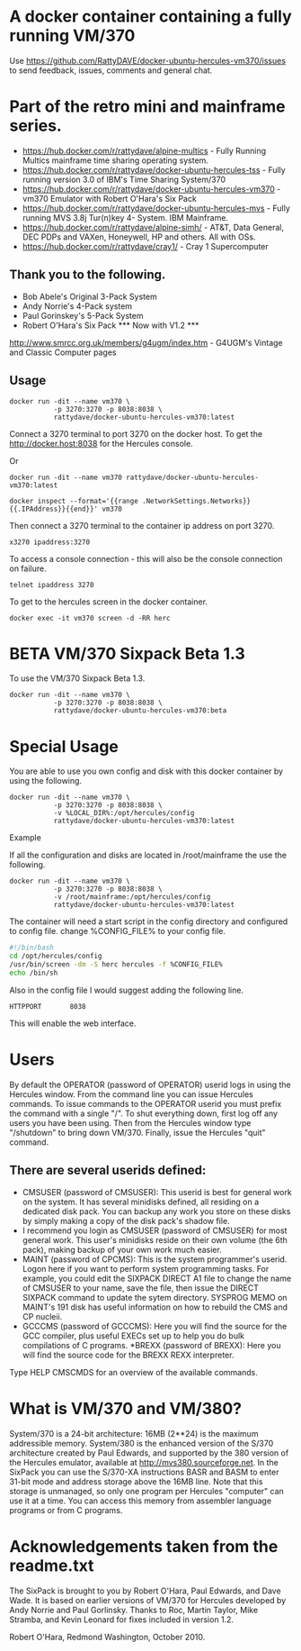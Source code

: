 # A docker container containing a fully running VM/370

Use https://github.com/RattyDAVE/docker-ubuntu-hercules-vm370/issues to send feedback, issues, comments and general chat.

# Part of the retro mini and mainframe series.

* https://hub.docker.com/r/rattydave/alpine-multics - Fully Running Multics mainframe time sharing operating system.
* https://hub.docker.com/r/rattydave/docker-ubuntu-hercules-tss - Fully running version 3.0 of IBM's Time Sharing System/370
* https://hub.docker.com/r/rattydave/docker-ubuntu-hercules-vm370 - vm370 Emulator with Robert O'Hara's Six Pack
* https://hub.docker.com/r/rattydave/docker-ubuntu-hercules-mvs - Fully running MVS 3.8j Tur(n)key 4- System. IBM Mainframe.
* https://hub.docker.com/r/rattydave/alpine-simh/ - AT&T, Data General, DEC PDPs and VAXen, Honeywell, HP and others. All with OSs.
* https://hub.docker.com/r/rattydave/cray1/ - Cray 1 Supercomputer

## Thank you to the following.

* Bob Abele's Original 3-Pack System
* Andy Norrie's 4-Pack system
* Paul Gorinskey's 5-Pack System
* Robert O'Hara's Six Pack *** Now with V1.2 ***

http://www.smrcc.org.uk/members/g4ugm/index.htm  - G4UGM's Vintage and Classic Computer pages

## Usage

```
docker run -dit --name vm370 \
           -p 3270:3270 -p 8038:8038 \
           rattydave/docker-ubuntu-hercules-vm370:latest
```

Connect a 3270 terminal to port 3270 on the docker host.
To get the http://docker.host:8038 for the Hercules console.

Or

```
docker run -dit --name vm370 rattydave/docker-ubuntu-hercules-vm370:latest

docker inspect --format='{{range .NetworkSettings.Networks}}{{.IPAddress}}{{end}}' vm370
```

Then connect a 3270 terminal to the container ip address on port 3270.

```
x3270 ipaddress:3270
```

To access a console connection - this will also be the console connection on failure.

```
telnet ipaddress 3270
```

To get to the hercules screen in the docker container.

```
docker exec -it vm370 screen -d -RR herc
```


# BETA VM/370 Sixpack Beta 1.3

To use the VM/370 Sixpack Beta 1.3.

```
docker run -dit --name vm370 \
           -p 3270:3270 -p 8038:8038 \
           rattydave/docker-ubuntu-hercules-vm370:beta
```

# Special Usage

You are able to use you own config and disk with this docker container by using the following.


```
docker run -dit --name vm370 \
           -p 3270:3270 -p 8038:8038 \
           -v %LOCAL_DIR%:/opt/hercules/config
           rattydave/docker-ubuntu-hercules-vm370:latest
```

Example

If all the configuration and disks are located in /root/mainframe the use the following.

```
docker run -dit --name vm370 \
           -p 3270:3270 -p 8038:8038 \
           -v /root/mainframe:/opt/hercules/config
           rattydave/docker-ubuntu-hercules-vm370:latest
```
      
The container will need a start script in the config directory and configured to config file. change %CONFIG_FILE% to your config file.

``` start.sh
#!/bin/bash
cd /opt/hercules/config
/usr/bin/screen -dm -S herc hercules -f %CONFIG_FILE%
echo /bin/sh
```

Also in the config file I would suggest adding the following line.

```
HTTPPORT       8038
```

This will enable the web interface.

# Users

By default the OPERATOR (password of OPERATOR) userid logs in using the Hercules window.  From the command line you can issue Hercules commands.  To issue commands to the OPERATOR userid you must prefix the command with a single "/".  To shut everything down, first log off any users you have been using.  Then from the Hercules window type "/shutdown" to bring down VM/370.  Finally, issue the Hercules "quit" command.

## There are several userids defined:

* CMSUSER (password of CMSUSER):  This userid is best for general work on the system.  It has several minidisks defined, all residing on a dedicated disk pack.  You can backup any work you store on these disks by simply making a copy of the disk pack's shadow file.
* I recommend you login as CMSUSER (password of CMSUSER) for most general work.  This user's minidisks reside on their own volume (the 6th pack), making backup of your own work much easier.
* MAINT (password of CPCMS):  This is the system programmer's userid.  Logon here if you want to perform system programming tasks.  For example, you could edit the SIXPACK DIRECT A1 file to change the name of CMSUSER to your name, save the file, then issue the DIRECT SIXPACK command to update the sytem directory.  SYSPROG MEMO on MAINT's 191 disk has useful information on how to rebuild the CMS and CP nucleii.
* GCCCMS (password of GCCCMS):  Here you will find the source for the GCC compiler, plus useful EXECs set up to help you do bulk compilations of C programs.
*BREXX (password of BREXX):  Here you will find the source code for the BREXX REXX interpreter.

Type HELP CMSCMDS for an overview of the available commands.

# What is VM/370 and VM/380?

System/370 is a 24-bit architecture:  16MB (2**24) is the maximum addressible memory.  System/380 is the enhanced version of the S/370 architecture created by Paul Edwards, and supported by the 380 version of the Hercules emulator, available at http://mvs380.sourceforge.net.  In the SixPack you can use the S/370-XA instructions BASR and BASM to enter 31-bit mode and address storage above the 16MB line.  Note that this storage is unmanaged, so only one program per Hercules "computer" can use it at a time.  You can access this memory from assembler language programs or from C programs.

# Acknowledgements taken from the readme.txt

The SixPack is brought to you by Robert O'Hara, Paul Edwards, and Dave Wade.  It is based on earlier versions of VM/370 for Hercules developed by Andy Norrie and Paul Gorlinsky.  Thanks to Roc, Martin Taylor, Mike Stramba, and Kevin Leonard for fixes included in version 1.2.

Robert O'Hara, Redmond Washington, October 2010.
